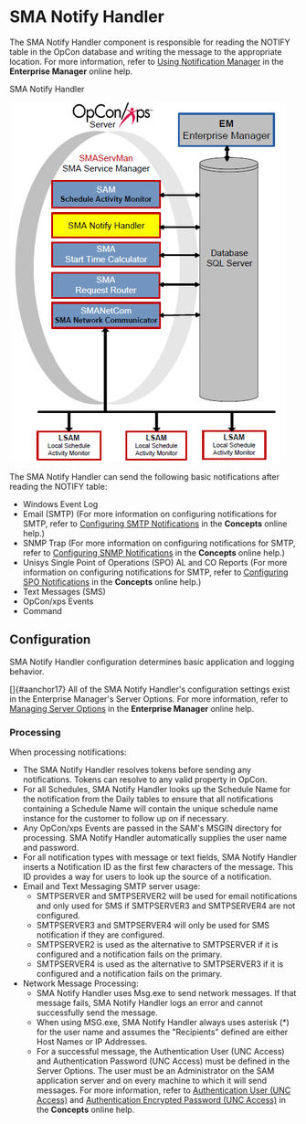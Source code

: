 # SMA Notify Handler

The SMA Notify Handler component is responsible for reading the NOTIFY
table in the OpCon database and writing the message to the appropriate
location. For more information, refer to [Using Notification Manager](../Files/UI/Enterprise-Manager/Using-Notification-Manager.md)
 in the **Enterprise Manager** online help.

SMA Notify Handler

![SMA Notify Handler](../Resources/Images/Server-Programs/smanotifyhandler.png "SMA Notify Handler")

The SMA Notify Handler can send the following basic notifications after
reading the NOTIFY table:

- Windows Event Log
- Email (SMTP) (For more information on configuring notifications for
    SMTP, refer to [Configuring SMTP     Notifications](../notifications/Notification-Configuration.md#Configur3)
     in the **Concepts** online help.)
- SNMP Trap (For more information on configuring notifications for
    SMTP, refer to [Configuring SNMP     Notifications](../notifications/Notification-Configuration.md#Configur)
     in the **Concepts** online help.)
- Unisys Single Point of Operations (SPO) AL and CO Reports (For more
    information on configuring notifications for SMTP, refer to
    [Configuring SPO     Notifications](../notifications/Notification-Configuration.md#Configur2)
     in the **Concepts** online help.)
- Text Messages (SMS)
- OpCon/xps Events
- Command

## Configuration

SMA Notify Handler configuration determines basic application and
logging behavior.

[]{#aanchor17} All of the SMA Notify Handler\'s configuration settings exist in the Enterprise Manager\'s Server Options. For more information,
refer to [Managing Server Options](../Files/UI/Enterprise-Manager/Managing-Server-Options.md)
 in the **Enterprise Manager** online help.

### Processing

When processing notifications:

- The SMA Notify Handler resolves tokens before sending any
    notifications. Tokens can resolve to any valid property in OpCon.
- For all Schedules, SMA Notify Handler looks up the Schedule Name for
    the notification from the Daily tables to ensure that all
    notifications containing a Schedule Name will contain the unique
    schedule name instance for the customer to follow up on if
    necessary.
- Any OpCon/xps Events are passed in the SAM\'s MSGIN directory for
    processing. SMA Notify Handler automatically supplies the user name
    and password.
- For all notification types with message or text fields, SMA Notify
    Handler inserts a Notification ID as the first few characters of the
    message. This ID provides a way for users to look up the source of a
    notification.
- Email and Text Messaging SMTP server usage:
  - SMTPSERVER and SMTPSERVER2 will be used for email notifications
        and only used for SMS if SMTPSERVER3 and SMTPSERVER4 are not
        configured.
  - SMTPSERVER3 and SMTPSERVER4 will only be used for SMS
        notification if they are configured.
  - SMTPSERVER2 is used as the alternative to SMTPSERVER if it is
        configured and a notification fails on the primary.
  - SMTPSERVER4 is used as the alternative to SMTPSERVER3 if it is
        configured and a notification fails on the primary.
- Network Message Processing:
  - SMA Notify Handler uses Msg.exe to send network messages. If
        that message fails, SMA Notify Handler logs an error and cannot
        successfully send the message.
  - When using MSG.exe, SMA Notify Handler always uses asterisk (\*)
        for the user name and assumes the \"Recipients\" defined are
        either Host Names or IP Addresses.
  - For a successful message, the Authentication User (UNC Access)
        and Authentication Password (UNC Access) must be defined in the
        Server Options. The user must be an Administrator on the SAM
        application server and on every machine to which it will send
        messages. For more information, refer to [Authentication User (UNC Access)](../administration/server-options.md#Authentication_User_(UNC_Access))
         and [Authentication Encrypted Password (UNC Access)](../administration/server-options.md#Authentication_Encrypted_Password_(UNC_Access))
         in the **Concepts** online help.
